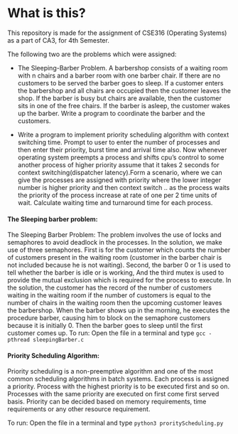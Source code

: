 # What is this?
This repository is made for the assignment of CSE316 (Operating Systems) as a part of CA3, for 4th Semester.   

The following two are the problems which were assigned:
- The Sleeping-Barber Problem. A barbershop consists of a waiting room with n chairs
and a barber room with one barber chair. If there are no customers to be served the barber
goes to sleep. If a customer enters the barbershop and all chairs are occupied then the
customer leaves the shop. If the barber is busy but chairs are available, then the customer sits in one of the free chairs. If the barber is asleep, the customer wakes up the barber.
Write a program to coordinate the barber and the customers.

- Write a program to implement priority scheduling algorithm with context switching time.
Prompt to user to enter the number of processes and then enter their priority, burst time and
arrival time also. Now whenever operating system preempts a process and shifts cpu’s control to some another process of higher priority assume that it takes 2 seconds for context
switching(dispatcher latency).Form a scenario, where we can give the processes are assigned
with priority where the lower integer number is higher priority and then context switch .. as the process waits the priority of the process increase at rate of one per 2 time units of wait.
Calculate waiting time and turnaround time for each process.

#### The Sleeping barber problem:
 The Sleeping Barber Problem: The problem involves the use of locks and semaphores to avoid deadlock in the processes. In the solution, we make use of three semaphores. First is for the customer which counts the number of customers present in the waiting room (customer in the barber chair is not included because he is not waiting). Second, the barber 0 or 1 is used to tell whether the barber is idle or is working, And the third mutex is used to provide the mutual exclusion which is required for the process to execute. In the solution, the customer has the record of the number of customers waiting in the waiting room if the number of customers is equal to the number of chairs in the waiting room then the upcoming customer leaves the barbershop.
 When the barber shows up in the morning, he executes the procedure barber, causing him to block on the semaphore customers because it is initially 0. Then the barber goes to sleep until the first customer comes up.
 To run: Open the file in a terminal and type ```gcc -pthread sleepingBarber.c```

#### Priority Scheduling Algorithm:
 Priority scheduling is a non-preemptive algorithm and one of the most common scheduling algorithms in batch systems. Each process is assigned a priority. Process with the highest priority is to be executed first and so on. Processes with the same priority are executed on first come first served basis. Priority can be decided based on memory requirements, time requirements or any other resource requirement.

 To run: Open the file in a terminal and type ```python3 prorityScheduling.py```